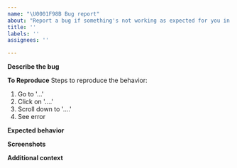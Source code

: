 ```yaml
---
name: "\U0001F98B Bug report"
about: "Report a bug if something's not working as expected for you in the Extension Manager."
title: ''
labels: ''
assignees: ''

---
```


**Describe the bug**
<!-- A clear and concise description of what the bug is. -->

**To Reproduce**
Steps to reproduce the behavior:
1. Go to '...'
2. Click on '....'
3. Scroll down to '....'
4. See error

**Expected behavior**
<!-- A clear and concise description of what you expected to happen. -->

**Screenshots**
<!--
If applicable, add screenshots to help explain your problem.
Learn how to do this here: https://help.github.com/en/articles/file-attachments-on-issues-and-pull-requests
-->

**Additional context**
<!-- Add any other context about the problem here, like your WordPress and web browser version. -->

